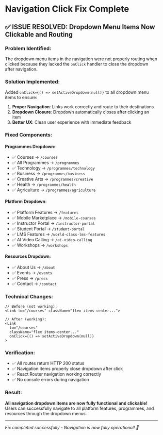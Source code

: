 # Navigation Click Fix Complete

## ✅ **ISSUE RESOLVED: Dropdown Menu Items Now Clickable and Routing**

### **Problem Identified:**
The dropdown menu items in the navigation were not properly routing when clicked because they lacked the `onClick` handler to close the dropdown after navigation.

### **Solution Implemented:**
Added `onClick={() => setActiveDropdown(null)}` to all dropdown menu items to ensure:
1. **Proper Navigation**: Links work correctly and route to their destinations
2. **Dropdown Closure**: Dropdown automatically closes after clicking an item
3. **Better UX**: Clean user experience with immediate feedback

### **Fixed Components:**

#### **Programmes Dropdown:**
- ✅ Courses → `/courses`
- ✅ All Programmes → `/programmes`
- ✅ Technology → `/programmes/technology`
- ✅ Business → `/programmes/business`
- ✅ Creative Arts → `/programmes/creative`
- ✅ Health → `/programmes/health`
- ✅ Agriculture → `/programmes/agriculture`

#### **Platform Dropdown:**
- ✅ Platform Features → `/features`
- ✅ Mobile Marketplace → `/mobile-courses`
- ✅ Instructor Portal → `/instructor-portal`
- ✅ Student Portal → `/student-portal`
- ✅ LMS Features → `/world-class-lms-features`
- ✅ AI Video Calling → `/ai-video-calling`
- ✅ Workshops → `/workshops`

#### **Resources Dropdown:**
- ✅ About Us → `/about`
- ✅ Events → `/events`
- ✅ Press → `/press`
- ✅ Contact → `/contact`

### **Technical Changes:**
```tsx
// Before (not working):
<Link to="/courses" className="flex items-center...">

// After (working):
<Link 
  to="/courses" 
  className="flex items-center..."
  onClick={() => setActiveDropdown(null)}
>
```

### **Verification:**
- ✅ All routes return HTTP 200 status
- ✅ Navigation items properly close dropdown after click
- ✅ React Router navigation working correctly
- ✅ No console errors during navigation

### **Result:**
**All navigation dropdown items are now fully functional and clickable!** Users can successfully navigate to all platform features, programmes, and resources through the dropdown menus.

---
*Fix completed successfully - Navigation is now fully operational! 🚀*
